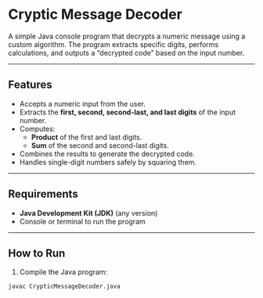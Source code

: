 # Cryptic Message Decoder

A simple Java console program that decrypts a numeric message using a custom algorithm. The program extracts specific digits, performs calculations, and outputs a “decrypted code” based on the input number.

---

## Features

- Accepts a numeric input from the user.
- Extracts the **first, second, second-last, and last digits** of the input number.
- Computes:
  - **Product** of the first and last digits.
  - **Sum** of the second and second-last digits.
- Combines the results to generate the decrypted code.
- Handles single-digit numbers safely by squaring them.

---

## Requirements

- **Java Development Kit (JDK)** (any version)
- Console or terminal to run the program

---

## How to Run

1. Compile the Java program:

```bash
javac CrypticMessageDecoder.java
